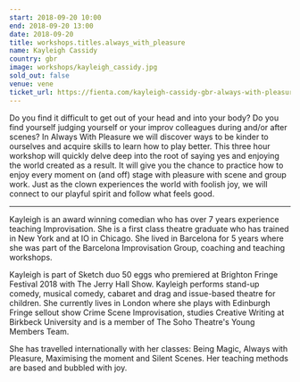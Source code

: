 ```yaml
---
start: 2018-09-20 10:00
end: 2018-09-20 13:00
date: 2018-09-20
title: workshops.titles.always_with_pleasure
name: Kayleigh Cassidy
country: gbr
image: workshops/kayleigh_cassidy.jpg
sold_out: false
venue: vene
ticket_url: https://fienta.com/kayleigh-cassidy-gbr-always-with-pleasure
---
```


Do you find it difficult to get out of your head and into your body? Do you find yourself judging yourself or your
improv colleagues during and/or after scenes? In Always With Pleasure we will discover ways to be kinder to ourselves
and acquire skills to learn how to play better. This three hour workshop will quickly delve deep into the root of
saying yes and enjoying the world created as a result. It will give you the chance to practice how to enjoy every
moment on (and off) stage with pleasure with scene and group work. Just as the clown experiences the world with
foolish joy, we will connect to our playful spirit and follow what feels good.

---

Kayleigh is an award winning comedian who has over 7 years experience teaching Improvisation.
She is a first class theatre graduate who has trained in New York and at IO in Chicago. She lived in
Barcelona for 5 years where she was part of the Barcelona Improvisation Group, coaching and teaching workshops.

Kayleigh is part of Sketch duo 50 eggs who premiered at Brighton Fringe Festival 2018 with The Jerry Hall Show.
Kayleigh performs stand-up comedy, musical comedy, cabaret and drag and issue-based theatre for children.
She currently lives in London where she plays with Edinburgh Fringe sellout show Crime Scene Improvisation,
studies Creative Writing at Birkbeck University and is a member of The Soho Theatre's Young Members Team.

She has travelled internationally with her classes: Being Magic, Always with Pleasure, Maximising the moment and
Silent Scenes. Her teaching methods are based and bubbled with joy.
